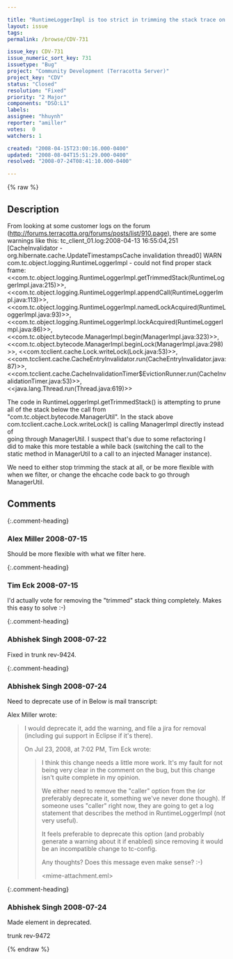 ```yaml
---

title: "RuntimeLoggerImpl is too strict in trimming the stack trace on lock acquires producing spurious warnings"
layout: issue
tags: 
permalink: /browse/CDV-731

issue_key: CDV-731
issue_numeric_sort_key: 731
issuetype: "Bug"
project: "Community Development (Terracotta Server)"
project_key: "CDV"
status: "Closed"
resolution: "Fixed"
priority: "2 Major"
components: "DSO:L1"
labels: 
assignee: "hhuynh"
reporter: "amiller"
votes:  0
watchers: 1

created: "2008-04-15T23:00:16.000-0400"
updated: "2008-08-04T15:51:29.000-0400"
resolved: "2008-07-24T08:41:10.000-0400"

---
```




{% raw %}



## Description

<div markdown="1" class="description">

From looking at some customer logs on the forum (http://forums.terracotta.org/forums/posts/list/910.page), there are some warnings like this:
tc\_client\_01.log:2008-04-13 16:55:04,251 [CacheInvalidator -  
org.hibernate.cache.UpdateTimestampsCache invalidation thread0] WARN  
com.tc.object.logging.RuntimeLoggerImpl - could not find proper stack  
frame:  
<<com.tc.object.logging.RuntimeLoggerImpl.getTrimmedStack(RuntimeLoggerImpl.java:215)>>, 
<<com.tc.object.logging.RuntimeLoggerImpl.appendCall(RuntimeLoggerImpl.java:113)>>,  
<<com.tc.object.logging.RuntimeLoggerImpl.namedLockAcquired(RuntimeLoggerImpl.java:93)>>,  
<<com.tc.object.logging.RuntimeLoggerImpl.lockAcquired(RuntimeLoggerImpl.java:86)>>, 
<<com.tc.object.bytecode.ManagerImpl.begin(ManagerImpl.java:323)>>,  
<<com.tc.object.bytecode.ManagerImpl.beginLock(ManagerImpl.java:298)>>, 
<<com.tcclient.cache.Lock.writeLock(Lock.java:53)>>,  
<<com.tcclient.cache.CacheEntryInvalidator.run(CacheEntryInvalidator.java:87)>>, 
<<com.tcclient.cache.CacheInvalidationTimer$EvictionRunner.run(CacheInvalidationTimer.java:53)>>,  
<<java.lang.Thread.run(Thread.java:619)>>

The code in RuntimeLoggerImpl.getTrimmedStack() is attempting to prune  
all of the stack below the call from  
"com.tc.object.bytecode.ManagerUtil".  In the stack above  
com.tcclient.cache.Lock.writeLock() is calling ManagerImpl directly instead of  
going through ManagerUtil.  I suspect that's due to some refactoring I  
did to make this more testable a while back (switching the call to the  
static method in ManagerUtil to a call to an injected Manager instance).

We need to either stop trimming the stack at all, or be more flexible with when we filter, or change the ehcache code back to go through ManagerUtil.

</div>

## Comments


{:.comment-heading}
### **Alex Miller** <span class="date">2008-07-15</span>

<div markdown="1" class="comment">

Should be more flexible with what we filter here.

</div>


{:.comment-heading}
### **Tim Eck** <span class="date">2008-07-15</span>

<div markdown="1" class="comment">

I'd actually vote for removing the "trimmed" stack thing completely. Makes this easy to solve :-)

</div>


{:.comment-heading}
### **Abhishek Singh** <span class="date">2008-07-22</span>

<div markdown="1" class="comment">

Fixed in trunk rev-9424.

</div>


{:.comment-heading}
### **Abhishek Singh** <span class="date">2008-07-24</span>

<div markdown="1" class="comment">

Need to deprecate use of <caller> in <runtime-output-options>
Below is mail transcript:

Alex Miller wrote:
> I would deprecate it, add the warning, and file a jira for removal (including gui support in Eclipse if it's there).
>
> On Jul 23, 2008, at 7:02 PM, Tim Eck wrote:
>
>> I think this change needs a little more work. It's my fault for not being very clear in the comment on the bug, but this change isn't quite complete in my opinion.
>>  
>> We either need to remove the "caller" option from the <runtime-output-options> (or preferably deprecate it, something we've never done though). If someone uses "caller" right now, they are going to get a log statement that describes the method in RuntimeLoggerImpl (not very useful).
>>  
>> It feels preferable to deprecate this option (and probably generate a warning about it if enabled) since removing it would be an incompatible change to tc-config.
>>  
>> Any thoughts? Does this message even make sense? :-)
>>  
>>  
>> <mime-attachment.eml>
>


</div>


{:.comment-heading}
### **Abhishek Singh** <span class="date">2008-07-24</span>

<div markdown="1" class="comment">

Made <caller> element in <runtime-output-options> deprecated.

trunk rev-9472

</div>



{% endraw %}
